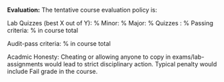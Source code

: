 **Evaluation:** The tentative course evaluation policy is:

Lab Quizzes (best X out of Y):  %
Minor:  %
Major:  %
Quizzes :  %
Passing criteria: % in course total

Audit-pass criteria: % in course total

Acadmic Honesty: Cheating or allowing anyone to copy in exams/lab-assignments would lead to strict disciplinary action. Typical penalty would include Fail grade in the course.
